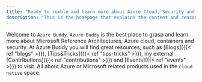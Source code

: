 ```yaml
---
title: "Ready to rumble and learn more about Azure Cloud, Security and Containers"
description: "This is the homepage that explains the content and reason why this personal blog exists"
---
```


Welcome to `Azure Buddy`. `Azure Buddy` is the best place to grasp and learn more about Microsoft Reference Architectures, Azure cloud, containers and security. At Azure Buddy you will find great resources, such as [Blogs]({{< ref "blogs" >}}), [Tips&Tricks]({{< ref "tips-tricks" >}}), my external [Contributions]({{< ref "contributions" >}}) and [Events]({{< ref "events" >}}) to visit. All about Azure or Microsoft related products used in the `cloud native` space.